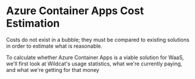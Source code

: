 # Azure Container Apps Cost Estimation

Costs do not exist in a bubble; they must be compared to existing solutions in order to estimate what is reasonable.

To calculate whether Azure Container Apps is a viable solution for WaaS, we'll first look at Wildcat's usage statistics, what we're currently paying, and what we're getting for that money

